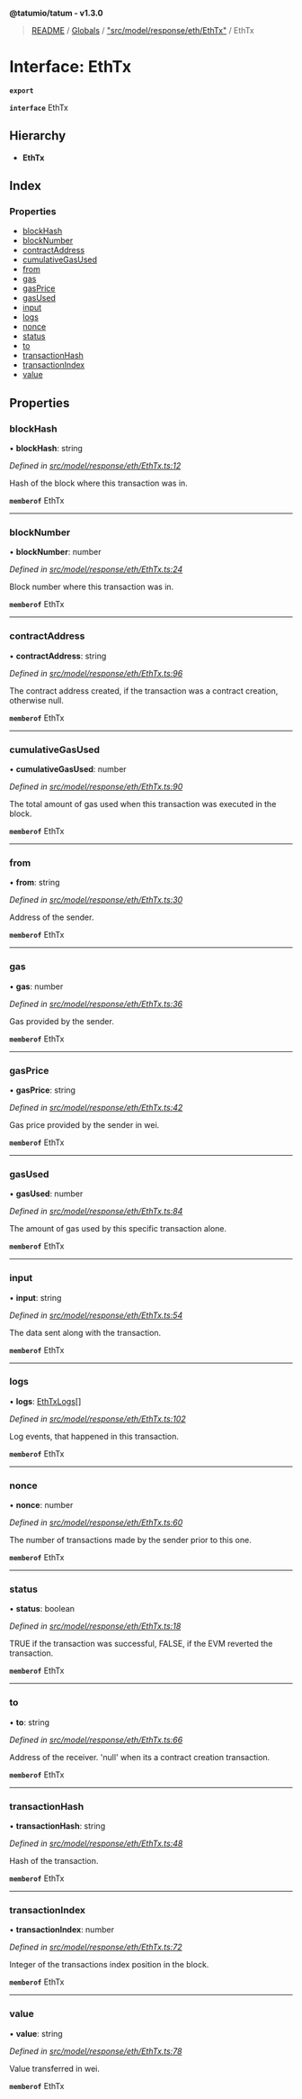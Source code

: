 **@tatumio/tatum - v1.3.0**

> [README](../README.md) / [Globals](../globals.md) / ["src/model/response/eth/EthTx"](../modules/_src_model_response_eth_ethtx_.md) / EthTx

# Interface: EthTx

**`export`** 

**`interface`** EthTx

## Hierarchy

* **EthTx**

## Index

### Properties

* [blockHash](_src_model_response_eth_ethtx_.ethtx.md#blockhash)
* [blockNumber](_src_model_response_eth_ethtx_.ethtx.md#blocknumber)
* [contractAddress](_src_model_response_eth_ethtx_.ethtx.md#contractaddress)
* [cumulativeGasUsed](_src_model_response_eth_ethtx_.ethtx.md#cumulativegasused)
* [from](_src_model_response_eth_ethtx_.ethtx.md#from)
* [gas](_src_model_response_eth_ethtx_.ethtx.md#gas)
* [gasPrice](_src_model_response_eth_ethtx_.ethtx.md#gasprice)
* [gasUsed](_src_model_response_eth_ethtx_.ethtx.md#gasused)
* [input](_src_model_response_eth_ethtx_.ethtx.md#input)
* [logs](_src_model_response_eth_ethtx_.ethtx.md#logs)
* [nonce](_src_model_response_eth_ethtx_.ethtx.md#nonce)
* [status](_src_model_response_eth_ethtx_.ethtx.md#status)
* [to](_src_model_response_eth_ethtx_.ethtx.md#to)
* [transactionHash](_src_model_response_eth_ethtx_.ethtx.md#transactionhash)
* [transactionIndex](_src_model_response_eth_ethtx_.ethtx.md#transactionindex)
* [value](_src_model_response_eth_ethtx_.ethtx.md#value)

## Properties

### blockHash

•  **blockHash**: string

*Defined in [src/model/response/eth/EthTx.ts:12](https://github.com/tatumio/tatum-js/blob/31bb1b4/src/model/response/eth/EthTx.ts#L12)*

Hash of the block where this transaction was in.

**`memberof`** EthTx

___

### blockNumber

•  **blockNumber**: number

*Defined in [src/model/response/eth/EthTx.ts:24](https://github.com/tatumio/tatum-js/blob/31bb1b4/src/model/response/eth/EthTx.ts#L24)*

Block number where this transaction was in.

**`memberof`** EthTx

___

### contractAddress

•  **contractAddress**: string

*Defined in [src/model/response/eth/EthTx.ts:96](https://github.com/tatumio/tatum-js/blob/31bb1b4/src/model/response/eth/EthTx.ts#L96)*

The contract address created, if the transaction was a contract creation, otherwise null.

**`memberof`** EthTx

___

### cumulativeGasUsed

•  **cumulativeGasUsed**: number

*Defined in [src/model/response/eth/EthTx.ts:90](https://github.com/tatumio/tatum-js/blob/31bb1b4/src/model/response/eth/EthTx.ts#L90)*

The total amount of gas used when this transaction was executed in the block.

**`memberof`** EthTx

___

### from

•  **from**: string

*Defined in [src/model/response/eth/EthTx.ts:30](https://github.com/tatumio/tatum-js/blob/31bb1b4/src/model/response/eth/EthTx.ts#L30)*

Address of the sender.

**`memberof`** EthTx

___

### gas

•  **gas**: number

*Defined in [src/model/response/eth/EthTx.ts:36](https://github.com/tatumio/tatum-js/blob/31bb1b4/src/model/response/eth/EthTx.ts#L36)*

Gas provided by the sender.

**`memberof`** EthTx

___

### gasPrice

•  **gasPrice**: string

*Defined in [src/model/response/eth/EthTx.ts:42](https://github.com/tatumio/tatum-js/blob/31bb1b4/src/model/response/eth/EthTx.ts#L42)*

Gas price provided by the sender in wei.

**`memberof`** EthTx

___

### gasUsed

•  **gasUsed**: number

*Defined in [src/model/response/eth/EthTx.ts:84](https://github.com/tatumio/tatum-js/blob/31bb1b4/src/model/response/eth/EthTx.ts#L84)*

The amount of gas used by this specific transaction alone.

**`memberof`** EthTx

___

### input

•  **input**: string

*Defined in [src/model/response/eth/EthTx.ts:54](https://github.com/tatumio/tatum-js/blob/31bb1b4/src/model/response/eth/EthTx.ts#L54)*

The data sent along with the transaction.

**`memberof`** EthTx

___

### logs

•  **logs**: [EthTxLogs](_src_model_response_eth_ethtx_.ethtxlogs.md)[]

*Defined in [src/model/response/eth/EthTx.ts:102](https://github.com/tatumio/tatum-js/blob/31bb1b4/src/model/response/eth/EthTx.ts#L102)*

Log events, that happened in this transaction.

**`memberof`** EthTx

___

### nonce

•  **nonce**: number

*Defined in [src/model/response/eth/EthTx.ts:60](https://github.com/tatumio/tatum-js/blob/31bb1b4/src/model/response/eth/EthTx.ts#L60)*

The number of transactions made by the sender prior to this one.

**`memberof`** EthTx

___

### status

•  **status**: boolean

*Defined in [src/model/response/eth/EthTx.ts:18](https://github.com/tatumio/tatum-js/blob/31bb1b4/src/model/response/eth/EthTx.ts#L18)*

TRUE if the transaction was successful, FALSE, if the EVM reverted the transaction.

**`memberof`** EthTx

___

### to

•  **to**: string

*Defined in [src/model/response/eth/EthTx.ts:66](https://github.com/tatumio/tatum-js/blob/31bb1b4/src/model/response/eth/EthTx.ts#L66)*

Address of the receiver. 'null' when its a contract creation transaction.

**`memberof`** EthTx

___

### transactionHash

•  **transactionHash**: string

*Defined in [src/model/response/eth/EthTx.ts:48](https://github.com/tatumio/tatum-js/blob/31bb1b4/src/model/response/eth/EthTx.ts#L48)*

Hash of the transaction.

**`memberof`** EthTx

___

### transactionIndex

•  **transactionIndex**: number

*Defined in [src/model/response/eth/EthTx.ts:72](https://github.com/tatumio/tatum-js/blob/31bb1b4/src/model/response/eth/EthTx.ts#L72)*

Integer of the transactions index position in the block.

**`memberof`** EthTx

___

### value

•  **value**: string

*Defined in [src/model/response/eth/EthTx.ts:78](https://github.com/tatumio/tatum-js/blob/31bb1b4/src/model/response/eth/EthTx.ts#L78)*

Value transferred in wei.

**`memberof`** EthTx
